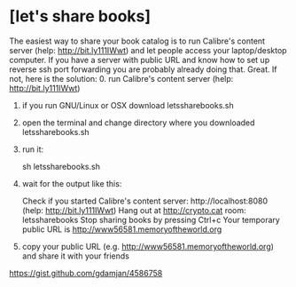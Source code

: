 [let's share books]
===================

The easiest way to share your book catalog is to run Calibre's content server (help: http://bit.ly111IWwt) and let people access your laptop/desktop computer. If you have a server with public URL and know how to set up reverse ssh port forwarding you are probably already doing that. Great. If not, here is the solution:
 0. run Calibre's content server (help: http://bit.ly111IWwt) 
 1. if you run GNU/Linux or OSX download letssharebooks.sh
 2. open the terminal and change directory where you downloaded letssharebooks.sh
 3. run it:

    sh letssharebooks.sh

 4. wait for the output like this:

    Check if you started Calibre's content server:
    http://localhost:8080 (help: http://bit.ly111IWwt)
    Hang out at http://crypto.cat room: letssharebooks
    Stop sharing books by pressing Ctrl+c
    Your temporary public URL is http://www56581.memoryoftheworld.org

 5. copy your public URL (e.g. http://www56581.memoryoftheworld.org) and share it with your friends






https://gist.github.com/gdamjan/4586758

